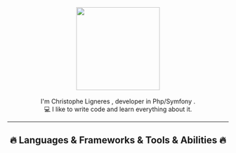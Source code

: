 <div align="center"><img width=190  src="https://www.akawaka.fr/build/front/images/logo_akawaka_noir.svg"/></div>
<br>
<div align="center">
  I'm Christophe Ligneres , developer in Php/Symfony .
  <br>
  💻 I like to write code and learn everything about it.
</div>

<hr>
<h2 align="center">🔥 Languages & Frameworks & Tools & Abilities 🔥</h2>
<br>
